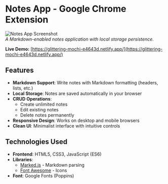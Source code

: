 # Notes App - Google Chrome Extension

![Notes App Screenshot](https://glittering-mochi-e4643d.netlify.app/)  
*A Markdown-enabled notes application with local storage persistence.*

**Live Demo:** [https://glittering-mochi-e4643d.netlify.app/](https://glittering-mochi-e4643d.netlify.app/)

## Features
- **Markdown Support**: Write notes with Markdown formatting (headers, lists, etc.)
- **Local Storage**: Notes are saved automatically in your browser
- **CRUD Operations**:
  - Create unlimited notes
  - Edit existing notes
  - Delete notes permanently
- **Responsive Design**: Works on desktop and mobile browsers
- **Clean UI**: Minimalist interface with intuitive controls

## Technologies Used
- **Frontend**: HTML5, CSS3, JavaScript (ES6)
- **Libraries**:
  - [Marked.js](https://marked.js.org/) - Markdown parsing
  - [Font Awesome](https://fontawesome.com/) - Icons
- **Font**: Google Fonts (Poppins)

